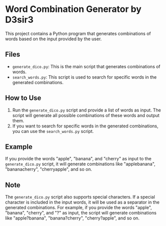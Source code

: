 # Word Combination Generator by D3sir3

This project contains a Python program that generates combinations of words based on the input provided by the user.

## Files

- `generate_dico.py`: This is the main script that generates combinations of words.
- `search_words.py`: This script is used to search for specific words in the generated combinations.

## How to Use

1. Run the `generate_dico.py` script and provide a list of words as input. The script will generate all possible combinations of these words and output them.
2. If you want to search for specific words in the generated combinations, you can use the `search_words.py` script.

## Example

If you provide the words "apple", "banana", and "cherry" as input to the `generate_dico.py` script, it will generate combinations like "applebanana", "bananacherry", "cherryapple", and so on.

## Note

The `generate_dico.py` script also supports special characters. If a special character is included in the input words, it will be used as a separator in the generated combinations. For example, if you provide the words "apple", "banana", "cherry", and "?" as input, the script will generate combinations like "apple?banana", "banana?cherry", "cherry?apple", and so on.